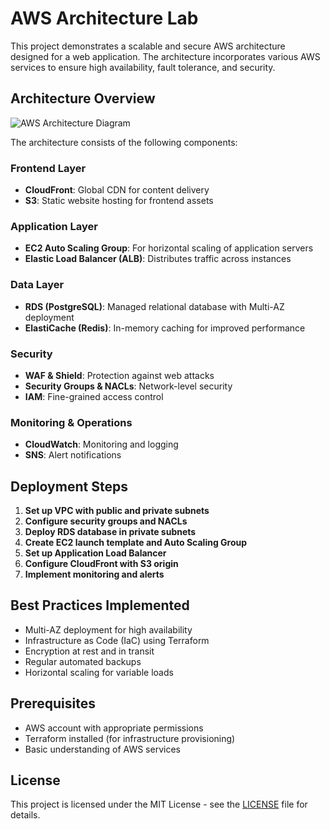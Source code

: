 # AWS Architecture Lab

This project demonstrates a scalable and secure AWS architecture designed for a web application. The architecture incorporates various AWS services to ensure high availability, fault tolerance, and security.

## Architecture Overview

![AWS Architecture Diagram](https://miro.medium.com/max/1400/1*3v8k5K1_7Y9Q5Q5Q5Q5Q5Q.png)

The architecture consists of the following components:

### Frontend Layer
- **CloudFront**: Global CDN for content delivery
- **S3**: Static website hosting for frontend assets

### Application Layer
- **EC2 Auto Scaling Group**: For horizontal scaling of application servers
- **Elastic Load Balancer (ALB)**: Distributes traffic across instances

### Data Layer
- **RDS (PostgreSQL)**: Managed relational database with Multi-AZ deployment
- **ElastiCache (Redis)**: In-memory caching for improved performance

### Security
- **WAF & Shield**: Protection against web attacks
- **Security Groups & NACLs**: Network-level security
- **IAM**: Fine-grained access control

### Monitoring & Operations
- **CloudWatch**: Monitoring and logging
- **SNS**: Alert notifications

## Deployment Steps

1. **Set up VPC with public and private subnets**
2. **Configure security groups and NACLs**
3. **Deploy RDS database in private subnets**
4. **Create EC2 launch template and Auto Scaling Group**
5. **Set up Application Load Balancer**
6. **Configure CloudFront with S3 origin**
7. **Implement monitoring and alerts**

## Best Practices Implemented

- Multi-AZ deployment for high availability
- Infrastructure as Code (IaC) using Terraform
- Encryption at rest and in transit
- Regular automated backups
- Horizontal scaling for variable loads

## Prerequisites

- AWS account with appropriate permissions
- Terraform installed (for infrastructure provisioning)
- Basic understanding of AWS services

## License

This project is licensed under the MIT License - see the [LICENSE](LICENSE) file for details.
